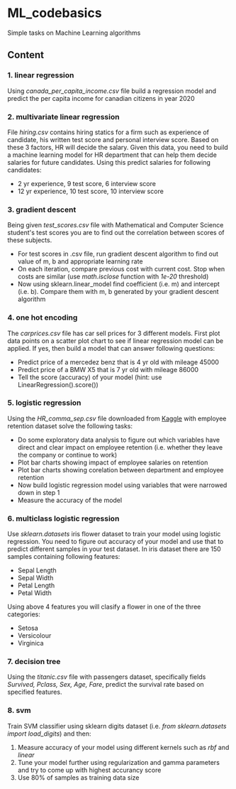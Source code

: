 # ML_codebasics
Simple tasks on Machine Learning algorithms
## Content
### 1. linear regression
Using *canada_per_capita_income.csv* file build a regression model and predict the per capita income for canadian citizens in year 2020

### 2. multivariate linear regression
File *hiring.csv* contains hiring statics for a firm such as experience of candidate, his written test score and personal interview score. Based on these 3 factors, HR will decide the salary. Given this data, you need to build a machine learning model for HR department that can help them decide salaries for future candidates. Using this predict salaries for following candidates:
* 2 yr experience, 9 test score, 6 interview score
* 12 yr experience, 10 test score, 10 interview score

### 3. gradient descent
Being given *test_scores.csv* file with Mathematical and Computer Science student's test scores you are to find out the correlation between scores of these subjects.
* For test scores in .csv file, run gradient descent algorithm to find out value of m, b and appropriate learning rate
* On each iteration, compare previous cost with current cost. Stop when costs are similar (use *math.isclose* function with *1e-20* threshold)
* Now using sklearn.linear_model find coefficient (i.e. m) and intercept (i.e. b). Compare them with m, b generated by your gradient descent algorithm

### 4. one hot encoding
The *carprices.csv* file has car sell prices for 3 different models. First plot data points on a scatter plot chart to see if linear regression model can be applied. If yes, then build a model that can answer following questions:
* Predict price of a mercedez benz that is 4 yr old with mileage 45000
* Predict price of a BMW X5 that is 7 yr old with mileage 86000
* Tell the score (accuracy) of your model (hint: use LinearRegression().score())

### 5. logistic regression
Using the *HR_comma_sep.csv* file downloaded from [Kaggle](https://www.kaggle.com/giripujar/hr-analytics) with employee retention dataset solve the following tasks:
* Do some exploratory data analysis to figure out which variables have direct and clear impact on employee retention (i.e. whether they leave the company or continue to work)
* Plot bar charts showing impact of employee salaries on retention
* Plot bar charts showing corelation between department and employee retention
* Now build logistic regression model using variables that were narrowed down in step 1
* Measure the accuracy of the model

### 6. multiclass logistic regression
Use *sklearn.datasets* iris flower dataset to train your model using logistic regression. You need to figure out accuracy of your model and use that to predict different samples in your test dataset. In iris dataset there are 150 samples containing following features:
* Sepal Length
* Sepal Width
* Petal Length
* Petal Width

Using above 4 features you will clasify a flower in one of the three categories:
* Setosa
* Versicolour
* Virginica

### 7. decision tree
Using the *titanic.csv* file with passengers dataset, specifically fields *Survived, Pclass, Sex, Age, Fare*, predict the survival rate based on specified features.

### 8. svm
Train SVM classifier using sklearn digits dataset (i.e. *from sklearn.datasets import load_digits*) and then:
1. Measure accuracy of your model using different kernels such as *rbf* and *linear*
2. Tune your model further using regularization and gamma parameters and try to come up with highest accurancy score
3. Use 80% of samples as training data size
